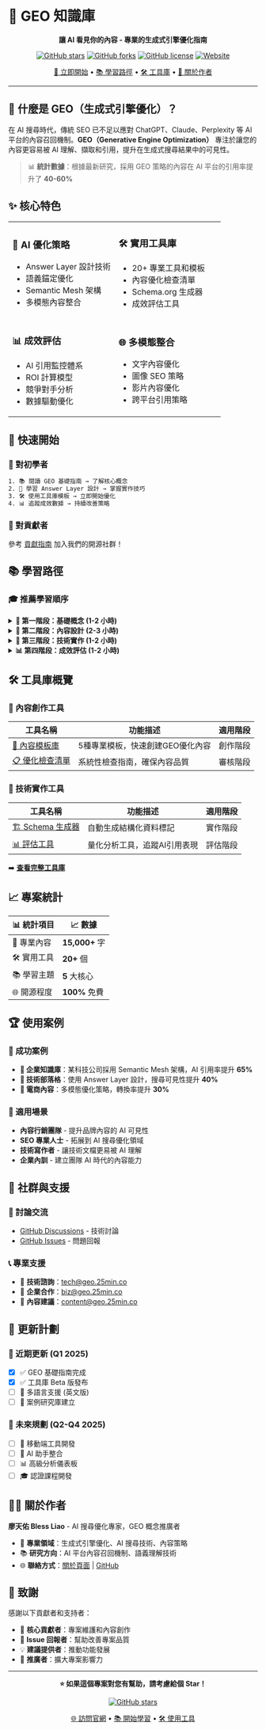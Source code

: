 # 🧠 GEO 知識庫

<div align="center">

**讓 AI 看見你的內容 - 專業的生成式引擎優化指南**

[![GitHub stars](https://img.shields.io/github/stars/bless25min/GEO-Knowledge?style=for-the-badge)](https://github.com/bless25min/GEO-Knowledge/stargazers)
[![GitHub forks](https://img.shields.io/github/forks/bless25min/GEO-Knowledge?style=for-the-badge)](https://github.com/bless25min/GEO-Knowledge/network)
[![GitHub license](https://img.shields.io/github/license/bless25min/GEO-Knowledge?style=for-the-badge)](https://github.com/bless25min/GEO-Knowledge/blob/main/LICENSE)
[![Website](https://img.shields.io/website?url=https%3A%2F%2Fgeo.25min.co&style=for-the-badge)](https://geo.25min.co)

[🚀 立即開始](#-快速開始) • [📚 學習路徑](#-學習路徑) • [🛠️ 工具庫](https://geo.25min.co/tools-README.html) • [👤 關於作者](https://geo.25min.co/about.html)

</div>

---

## 🎯 什麼是 GEO（生成式引擎優化）？

在 AI 搜尋時代，傳統 SEO 已不足以應對 ChatGPT、Claude、Perplexity 等 AI 平台的內容召回機制。**GEO（Generative Engine Optimization）** 專注於讓您的內容更容易被 AI 理解、擷取和引用，提升在生成式搜尋結果中的可見性。

> 📊 **統計數據**：根據最新研究，採用 GEO 策略的內容在 AI 平台的引用率提升了 **40-60%**

## ✨ 核心特色

<table>
<tr>
<td width="50%">

### 🧠 **AI 優化策略**
- Answer Layer 設計技術
- 語義錨定優化
- Semantic Mesh 架構
- 多模態內容整合

</td>
<td width="50%">

### 🛠️ **實用工具庫**
- 20+ 專業工具和模板
- 內容優化檢查清單
- Schema.org 生成器
- 成效評估工具

</td>
</tr>
<tr>
<td>

### 📊 **成效評估**
- AI 引用監控體系
- ROI 計算模型
- 競爭對手分析
- 數據驅動優化

</td>
<td>

### 🌐 **多模態整合**
- 文字內容優化
- 圖像 SEO 策略
- 影片內容優化
- 跨平台引用策略

</td>
</tr>
</table>

## 🚀 快速開始

### 📖 對初學者
```bash
1. 📚 閱讀 GEO 基礎指南 → 了解核心概念
2. 🎯 學習 Answer Layer 設計 → 掌握實作技巧  
3. 🛠️ 使用工具庫模板 → 立即開始優化
4. 📊 追蹤成效數據 → 持續改善策略
```

### 🤝 對貢獻者
參考 [貢獻指南](https://geo.25min.co/contributing.html) 加入我們的開源社群！

## 📚 學習路徑

### 🎓 推薦學習順序

<details>
<summary><strong>📖 第一階段：基礎概念 (1-2 小時)</strong></summary>

- [🧠 GEO 基礎指南](https://geo.25min.co/geo-fundamentals-index.html) - 理解 GEO 核心概念
- [🔍 AI 搜尋演算法解析](https://geo.25min.co/ai-search-algorithm.html) - 了解技術原理
- [⚖️ GEO vs SEO 差異分析](https://geo.25min.co/geo-fundamentals-overview.html) - 建立正確認知

</details>

<details>
<summary><strong>🎯 第二階段：內容設計 (2-3 小時)</strong></summary>

- [📝 Answer Layer 語段設計](https://geo.25min.co/answer-layer-design.html) - 核心技術
- [❓ FAQ 模組優化](https://geo.25min.co/faq-design.html) - 實用技巧
- [🏷️ 語義錨定技術](https://geo.25min.co/semantic-anchoring.html) - 進階策略

</details>

<details>
<summary><strong>🔧 第三階段：技術實作 (1-2 小時)</strong></summary>

- [🏗️ Schema.org 結構化資料](https://geo.25min.co/schema-implementation.html) - 技術實作
- [🕸️ Semantic Mesh 架構](https://geo.25min.co/semantic-mesh.html) - 內容網絡
- [⚖️ SEO×GEO 雙軌整合](https://geo.25min.co/seo-geo-integration.html) - 策略平衡

</details>

<details>
<summary><strong>📊 第四階段：成效評估 (1-2 小時)</strong></summary>

- [📈 AI 引用追蹤](https://geo.25min.co/ai-citation-tracking.html) - 監控方法
- [📊 GEO 成效評估](https://geo.25min.co/geo-measurement.html) - 評估體系
- [🎨 多模態轉譯策略](https://geo.25min.co/multimodal-optimization.html) - 擴展應用

</details>

## 🛠️ 工具庫概覽

### 📝 內容創作工具
| 工具名稱 | 功能描述 | 適用階段 |
|---------|---------|---------|
| [📄 內容模板庫](https://geo.25min.co/tools-content-templates.html) | 5種專業模板，快速創建GEO優化內容 | 創作階段 |
| [📋 優化檢查清單](https://geo.25min.co/tools-checklists.html) | 系統性檢查指南，確保內容品質 | 審核階段 |

### 🔧 技術實作工具
| 工具名稱 | 功能描述 | 適用階段 |
|---------|---------|---------|
| [🏗️ Schema 生成器](https://geo.25min.co/tools-schema-generator.html) | 自動生成結構化資料標記 | 實作階段 |
| [📊 評估工具](https://geo.25min.co/tools-assessment-tools.html) | 量化分析工具，追蹤AI引用表現 | 評估階段 |

➡️ **[查看完整工具庫](https://geo.25min.co/tools-README.html)**

## 📈 專案統計

<div align="center">

| 📊 統計項目 | 📈 數據 |
|------------|--------|
| 📝 專業內容 | **15,000+** 字 |
| 🛠️ 實用工具 | **20+** 個 |
| 📚 學習主題 | **5** 大核心 |
| 🌐 開源程度 | **100%** 免費 |

</div>

## 🏆 使用案例

### 🎯 成功案例
- **🏢 企業知識庫**：某科技公司採用 Semantic Mesh 架構，AI 引用率提升 **65%**
- **📝 技術部落格**：使用 Answer Layer 設計，搜尋可見性提升 **40%**
- **🛒 電商內容**：多模態優化策略，轉換率提升 **30%**

### 💼 適用場景
- **內容行銷團隊** - 提升品牌內容的 AI 可見性
- **SEO 專業人士** - 拓展到 AI 搜尋優化領域
- **技術寫作者** - 讓技術文檔更易被 AI 理解
- **企業內訓** - 建立團隊 AI 時代的內容能力

## 🤝 社群與支援

### 💬 討論交流
- [GitHub Discussions](https://github.com/bless25min/GEO-Knowledge/discussions) - 技術討論
- [GitHub Issues](https://github.com/bless25min/GEO-Knowledge/issues) - 問題回報

### 📞 專業支援
- 📧 **技術諮詢**：tech@geo.25min.co
- 💼 **企業合作**：biz@geo.25min.co
- 📝 **內容建議**：content@geo.25min.co

## 🔄 更新計劃

### 🚀 近期更新 (Q1 2025)
- [x] ✅ GEO 基礎指南完成
- [x] ✅ 工具庫 Beta 版發布
- [ ] 🔄 多語言支援 (英文版)
- [ ] 🔄 案例研究庫建立

### 🌟 未來規劃 (Q2-Q4 2025)
- [ ] 📱 移動端工具開發
- [ ] 🤖 AI 助手整合
- [ ] 📊 高級分析儀表板
- [ ] 🎓 認證課程開發

## 👨‍💻 關於作者

**廖天佑 Bless Liao** - AI 搜尋優化專家，GEO 概念推廣者

- 🏢 **專業領域**：生成式引擎優化、AI 搜尋技術、內容策略
- 📚 **研究方向**：AI 平台內容召回機制、語義理解技術
- 🌐 **聯絡方式**：[關於頁面](https://geo.25min.co/about.html) | [GitHub](https://github.com/bless25min)

## 🙏 致謝

感謝以下貢獻者和支持者：

- 🌟 **核心貢獻者**：專案維護和內容創作
- 🐛 **Issue 回報者**：幫助改善專案品質  
- 💡 **建議提供者**：推動功能發展
- 📢 **推廣者**：擴大專案影響力

---

<div align="center">

**⭐ 如果這個專案對您有幫助，請考慮給個 Star！**

[![GitHub stars](https://img.shields.io/github/stars/bless25min/GEO-Knowledge?style=social)](https://github.com/bless25min/GEO-Knowledge/stargazers)

[🌐 訪問官網](https://geo.25min.co) • [📚 開始學習](https://geo.25min.co/geo-fundamentals-index.html) • [🛠️ 使用工具](https://geo.25min.co/tools-README.html)

</div>

